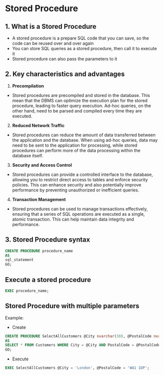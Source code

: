 # Stored Procedure
## 1. What is a Stored Procedure
- A stored procedure is a prepare SQL  code that you can save, so the code can be reused over and over again
- You can store SQL queries as a stored procedure, then call it to execute it
- Stored procedure can also pass the parameters to it

## 2. Key characteristics and advantages
 1. **Precompilation**
 - Stored procedures are precompiled and stored in the database. This mean that the DBMS can optimize the execution plan for the stored procedure, leading to faster query execution. Ad-hoc queries, on the other hand, need to be parsed and compiled every time they are executed.
 2. **Reduced Network Traffic**
 - Stored procedures can reduce the amount of data transferred between the application and the database. When using ad-hoc queries, data may need to be sent to the application for processing, while stored procedures can perform more of the data processing within the database itself.
 3. **Security and Access Control**
 - Stored procedures can provide a controlled interface to the database, allowing you to restrict direct access to tables and enforce security policies. This can enhance security and also potentially improve performance by preventing unauthorized or inefficient queries.
 4. **Transaction Management** 
 - Stored procedures can be used to manage transactions effectively, ensuring that a series of SQL operations are executed as a single, atomic transaction. This can help maintain data integrity and performance.
## 3. Stored Procedure syntax

```sql
CREATE PROCEDURE procedure_name
AS
sql_statement
GO;
```

## Execute a stored procedure
```sql
EXEC procedure_name;
```

## Stored Procedure with multiple parameters
Example:
- Create
```sql
CREATE PROCEDURE SelectAllCustomers @City nvarchar(30), @PostalCode nvarchar(10)
AS
SELECT * FROM Customers WHERE City = @City AND PostalCode = @PostalCode
GO;
```
- Execute
```sql
EXEC SelectAllCustomers @City = 'London', @PostalCode = 'WA1 1DP';
```
